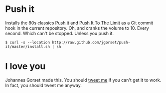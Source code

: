 # Push it

Installs the 80s classics [Push it](http://www.youtube.com/watch?v=YleXlgHI1oM) and
[Push It To The Limit](https://www.youtube.com/watch?v=KO2VIuDHzxM) as a Git commit hook in the
current repository. Oh, and cranks the volume to 10. Every second. Which can't be stopped.
Unless you push it.

    $ curl -s --location http://raw.github.com/jgorset/push-it/master/install.sh | sh

# I love you

Johannes Gorset made this. You should [tweet me](http://twitter.com/jgorset>) if you can't get it
to work. In fact, you should tweet me anyway.
